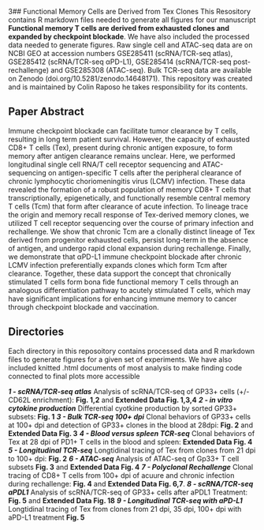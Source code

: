 3## Functional Memory Cells are Derived from Tex Clones
This Resository contains R markdown files needed to generate all figures for our manuscript **Functional memory T cells are derived from exhausted clones and expanded by checkpoint blockade**. We have also included the processed data needed to generate figures. Raw single cell and ATAC-seq data are on NCBI GEO at accession numbers GSE285411 (scRNA/TCR-seq atlas), GSE285412 (scRNA/TCR-seq αPD-L1), GSE285414 (scRNA/TCR-seq post-rechallenge) and GSE285308 (ATAC-seq). Bulk TCR-seq data are available on Zenodo (doi.org/10.5281/zenodo.14648171). This repository was created and is maintained by Colin Raposo he takes responsibility for its contents.

## Paper Abstract
Immune checkpoint blockade can facilitate tumor clearance by T cells, resulting in long term patient survival. However, the capacity of exhausted CD8+ T cells (Tex), present during chronic antigen exposure, to form memory after antigen clearance remains unclear. Here, we performed longitudinal single cell RNA/T cell receptor sequencing and ATAC-sequencing on antigen-specific T cells after the peripheral clearance of chronic lymphocytic choriomeningitis virus (LCMV) infection. These data revealed the formation of a robust population of memory CD8+ T cells that transcriptionally, epigenetically, and functionally resemble central memory T cells (Tcm) that form after clearance of acute infection. To lineage trace the origin and memory recall response of Tex-derived memory clones, we utilized T cell receptor sequencing over the course of primary infection and rechallenge. We show that chronic Tcm are a clonally distinct lineage of Tex derived from progenitor exhausted cells, persist long-term in the absence of antigen, and undergo rapid clonal expansion during rechallenge. Finally, we demonstrate that αPD-L1 immune checkpoint blockade after chronic LCMV infection preferentially expands clones which form Tcm after clearance. Together, these data support the concept that chronically stimulated T cells form bona fide functional memory T cells through an analogous differentiation pathway to acutely stimulated T cells, which may have significant implications for enhancing immune memory to cancer through checkpoint blockade and vaccination.

## Directories
Each directory in this reposoitory contains processed data and R markdown files to generate figures for a given set of experiments. We have also included knitted .html documents of most analysis to make finding code connected to final plots more accessible

***1 - scRNA/TCR-seq atlas*** Analysis of scRNA/TCR-seq of GP33+ cells (+/- CD62L enrichment): **Fig. 1,2** and **Extended Data Fig. 1,3,4**
***2 - in vitro cytokine production*** Differential cyotkine production by sorted GP33+ subsets: **Fig. 1**
***3 - Bulk TCR-seq 100+ dpi*** Clonal behaviors of GP33+ cells at 100+ dpi and detection of GP33+ clones in the blood at 28dpi: **Fig. 2** and **Extended Data Fig. 3**
***4 - Blood versus spleen TCR-seq*** Clonal behaviors of Tex at 28 dpi of PD1+ T cells in the blood and spleen: **Extended Data Fig. 4**
***5 - Longitudinal TCR-seq*** Longtidinal tracing of Tex from clones from 21 dpi to 100+ dpi: **Fig. 2**
***6 - ATAC-seq*** Analysis of ATAC-seq of Gp33+ T cell subsets **Fig. 3** and **Extended Data Fig. 4**
***7 - Polyclonal Rechallenge*** Clonal tracing of CD8+ T cells from 100+ dpi of acuure and chronic infection during rechallenge:  **Fig. 4** and **Extended Data Fig. 6,7**.
***8 - scRNA/TCR-seq aPDL1*** Analysis of scRNA/TCR-seq of GP33+ cells after aPDL1 Treatment: **Fig. 5** and **Extended Data Fig. 18**
***9 - Longitudinal TCR-seq with aPD-L1*** Longtidinal tracing of Tex from clones from 21 dpi, 35 dpi, 100+ dpi with aPD-L1 treatment **Fig. 5** 